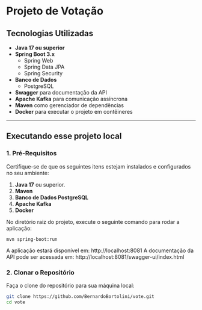 # Projeto de Votação

## Tecnologias Utilizadas
- **Java 17 ou superior**
- **Spring Boot 3.x**
    - Spring Web
    - Spring Data JPA
    - Spring Security
- **Banco de Dados**
    - PostgreSQL 
- **Swagger** para documentação da API
- **Apache Kafka** para comunicação assíncrona
- **Maven** como gerenciador de dependências
- **Docker** para executar o projeto em contêineres

---

## Executando esse projeto local

### 1. Pré-Requisitos
Certifique-se de que os seguintes itens estejam instalados e configurados no seu ambiente:
1. **Java 17** ou superior.
2. **Maven** 
3. **Banco de Dados PostgreSQL**
4. **Apache Kafka** 
4. **Docker** 

No diretório raiz do projeto, execute o seguinte comando para rodar a aplicação:
```shell
mvn spring-boot:run
```
A aplicação estará disponível em: http://localhost:8081
A documentação da API pode ser acessada em: http://localhost:8081/swagger-ui/index.html

### 2. Clonar o Repositório
Faça o clone do repositório para sua máquina local:
```bash
git clone https://github.com/BernardoBortolini/vote.git
cd vote
```
